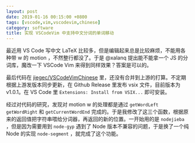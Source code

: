 ```yaml
---
layout: post
date: 2019-01-16 00:15:00 +0800
tags: [vscode,vim,vscodevim,chinese]
category: software
title: 实现 VSCodeVim 中支持中文分词的单词移动
---
```


最近用 VS Code 写中文 LaTeX 比较多，但是编辑起来总是比较麻烦，不能用各种带 w 的 motion ，不然整行都没了。于是 @xalanq 提出能不能拿一个 JS 的分词库，魔改一下 VSCode Vim 来得到同样效果？答案是可以的。

最后代码在 [jiegec/VSCodeVimChinese](https://github.com/jiegec/VSCodeVimChinese) 里，还没有合并到上游的打算。不定期根据上游发版本同步更新，在 Github Release 里发布 vsix 文件，目前版本为 v1.0.1。在 VS Code 里 `Extensions: Install from VSIX...` 即可安装。

经过对代码的研究，发现对 motion w 的处理都是通过 `getWordLeft` `getWordRight` 和 `getCurrentWordEnd` 完成的。于是我修改了这三个函数，根据原来的返回值把字符串喂给分词器，再返回的新的位置。一开始用的是 `nodejieba` ，但是因为需要用到 `node-gyp` 遇到了 Node 版本不兼容的问题，于是换了一个纯 Node 的实现 `node-segment` ，就完成了这个功能。

